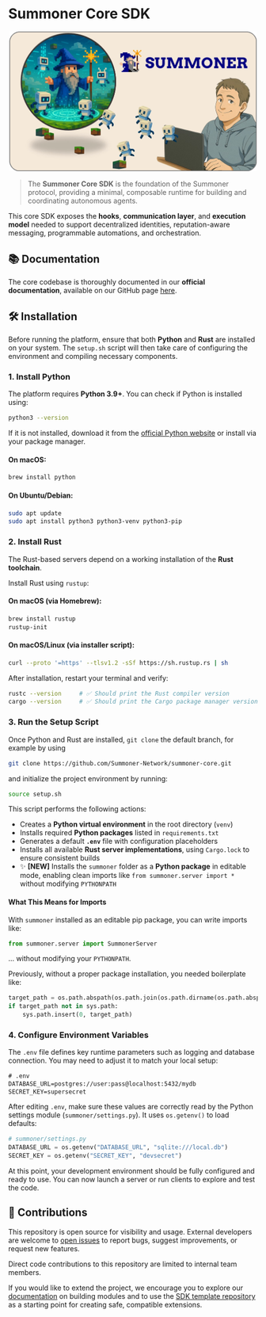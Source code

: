 # Summoner Core SDK

<p align="center">
<img width="500px" src="assets/img/summoner_user_rounded.png" />
</p>

> The **Summoner Core SDK** is the foundation of the Summoner protocol, providing a minimal, composable runtime for building and coordinating autonomous agents.

This core SDK exposes the **hooks**, **communication layer**, and **execution model** needed to support decentralized identities, reputation-aware messaging, programmable automations, and orchestration.

## 📚 Documentation

The core codebase is thoroughly documented in our **official documentation**, available on our GitHub page [here](https://github.com/Summoner-Network/summoner-docs).

## 🛠️ Installation

Before running the platform, ensure that both **Python** and **Rust** are installed on your system. The `setup.sh` script will then take care of configuring the environment and compiling necessary components.

### 1. Install Python

The platform requires **Python 3.9+**. You can check if Python is installed using:

```bash
python3 --version
```

If it is not installed, download it from the [official Python website](https://www.python.org/downloads/) or install via your package manager.

#### On macOS:

```bash
brew install python
```

#### On Ubuntu/Debian:

```bash
sudo apt update
sudo apt install python3 python3-venv python3-pip
```

### 2. Install Rust

The Rust-based servers depend on a working installation of the **Rust toolchain**.

Install Rust using `rustup`:

#### On macOS (via Homebrew):

```bash
brew install rustup
rustup-init
```

#### On macOS/Linux (via installer script):

```bash
curl --proto '=https' --tlsv1.2 -sSf https://sh.rustup.rs | sh
```

After installation, restart your terminal and verify:

```bash
rustc --version     # ✅ Should print the Rust compiler version
cargo --version     # ✅ Should print the Cargo package manager version
```

### 3. Run the Setup Script

Once Python and Rust are installed, `git clone` the default branch, for example by using 
```bash
git clone https://github.com/Summoner-Network/summoner-core.git
```
and initialize the project environment by running:

```bash
source setup.sh
```

This script performs the following actions:

- Creates a **Python virtual environment** in the root directory (`venv`)
- Installs required **Python packages** listed in `requirements.txt`
- Generates a default **`.env`** file with configuration placeholders
- Installs all available **Rust server implementations**, using `Cargo.lock` to ensure consistent builds
- ✨ **[NEW]** Installs the `summoner` folder as a **Python package** in editable mode, enabling clean imports like `from summoner.server import *` without modifying `PYTHONPATH`


#### What This Means for Imports

With `summoner` installed as an editable pip package, you can write imports like:

```python
from summoner.server import SummonerServer
```

... without modifying your `PYTHONPATH`.

Previously, without a proper package installation, you needed boilerplate like:

```python
target_path = os.path.abspath(os.path.join(os.path.dirname(os.path.abspath(__file__)), ".."))
if target_path not in sys.path:
    sys.path.insert(0, target_path)
```

### 4. Configure Environment Variables

The `.env` file defines key runtime parameters such as logging and database connection. You may need to adjust it to match your local setup:

```dotenv
# .env
DATABASE_URL=postgres://user:pass@localhost:5432/mydb
SECRET_KEY=supersecret
```

After editing `.env`, make sure these values are correctly read by the Python settings module (`summoner/settings.py`). It uses `os.getenv()` to load defaults:

```python
# summoner/settings.py
DATABASE_URL = os.getenv("DATABASE_URL", "sqlite:///local.db")
SECRET_KEY = os.getenv("SECRET_KEY", "devsecret")
```

At this point, your development environment should be fully configured and ready to use. You can now launch a server or run clients to explore and test the code.


## 🤝 Contributions

This repository is open source for visibility and usage. External developers are welcome to [open issues](../../issues) to report bugs, suggest improvements, or request new features.

Direct code contributions to this repository are limited to internal team members.

If you would like to extend the project, we encourage you to explore our [documentation](https://github.com/Summoner-Network/summoner-docs/) on building modules and to use the [SDK template repository](https://github.com/Summoner-Network/summoner-sdk) as a starting point for creating safe, compatible extensions.

